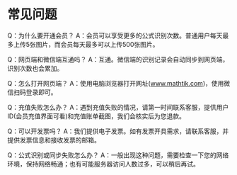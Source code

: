 # 常见问题
Q：为什么要开通会员？
A：会员可以享受更多的公式识别次数。普通用户每天最多上传5张图片，而会员每天最多可以上传500张图片。

Q：网页端和微信端互通吗？
A：互通。微信端的识别记录会自动同步到网页端，识别次数也会累加。

Q：怎么打开网页端？
A：使用电脑浏览器打开网址(www.mathtik.com)，使用微信扫码登录即可。

Q：充值失败怎么办？
A：遇到充值失败的情况，请第一时间联系客服，提供用户ID(会员充值界面可看)和充值账单截图，我们会核实后为您退款。

Q：可以开发票吗？
A：我们提供电子发票。如有发票开具需求，请联系客服，并提供发票信息和接收发票的邮箱。

Q：公式识别或同步失败怎么办？
A：一般出现这种问题，需要检查一下您的网络环境，保持网络畅通；也有可能服务器访问人数过多，可以稍后再试。

